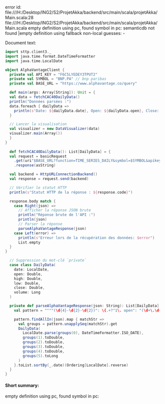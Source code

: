 error id: file:///H:/Desktop/ING2/S2/ProjetAkka/backend/src/main/scala/projetAkka/Main.scala:28
file:///H:/Desktop/ING2/S2/ProjetAkka/backend/src/main/scala/projetAkka/Main.scala
empty definition using pc, found symbol in pc: 
semanticdb not found
|empty definition using fallback
non-local guesses:
	 -

Document text:

```scala
import sttp.client3._
import java.time.format.DateTimeFormatter
import java.time.LocalDate

object AlphaVantageClient {
  private val API_KEY = "F6C5LYEDEY3TPUT2"
  private val SYMBOL = "BNP.PA" // bnp paribas 
  private val BASE_URL = "https://www.alphavantage.co/query"

  def main(args: Array[String]): Unit = {
  val data = fetchCAC40DailyData()
  println("Données parsées :")
  data.foreach { dailyData =>
    println(s"Date: ${dailyData.date}, Open: ${dailyData.open}, Close: ${dailyData.close}, Volume: ${dailyData.volume}")
  }

  // Lancer la visualisation
  val visualizer = new DataVisualizer(data)
  visualizer.main(Array())
  }
}
  
  def fetchCAC40DailyData(): List[DailyData] = {
  val request = basicRequest
    .get(uri"$BASE_URL?function=TIME_SERIES_DAILY&symbol=$SYMBOL&apikey=$API_KEY")
    .response(asString)

  val backend = HttpURLConnectionBackend()
  val response = request.send(backend)

  // Vérifier le statut HTTP
  println(s"Statut HTTP de la réponse : ${response.code}")

  response.body match {
    case Right(json) =>
      // Afficher la réponse JSON brute
      println("Réponse brute de l'API :")
      println(json)
      // Parser la réponse
      parseAlphaVantageResponse(json)
    case Left(error) =>
      println(s"Erreur lors de la récupération des données: $error")
      List.empty
  }
}

  // Suppression du mot-clé `private`
  case class DailyData(
    date: LocalDate,
    open: Double,
    high: Double,
    low: Double,
    close: Double,
    volume: Long
  )

  private def parseAlphaVantageResponse(json: String): List[DailyData] = {
    val pattern = """"(\d{4}-\d{2}-\d{2})": \{.+?"1\. open": "(\d+\.\d+)",.+?"2\. high": "(\d+\.\d+)",.+?"3\. low": "(\d+\.\d+)",.+?"4\. close": "(\d+\.\d+)",.+?"5\. volume": "(\d+)".+?\}""".r

    pattern.findAllIn(json).map { matchStr =>
      val groups = pattern.unapplySeq(matchStr).get
      DailyData(
        LocalDate.parse(groups(0), DateTimeFormatter.ISO_DATE),
        groups(1).toDouble,
        groups(2).toDouble,
        groups(3).toDouble,
        groups(4).toDouble,
        groups(5).toLong
      )
    }.toList.sortBy(_.date)(Ordering[LocalDate].reverse)
  }
}
```

#### Short summary: 

empty definition using pc, found symbol in pc: 